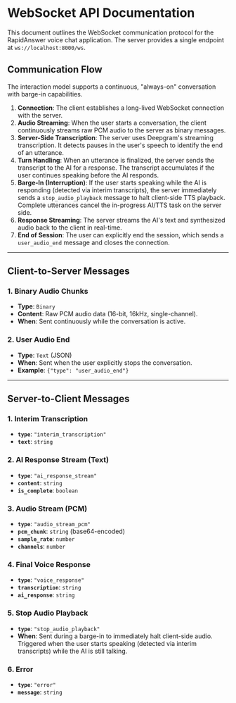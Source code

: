 # WebSocket API Documentation

This document outlines the WebSocket communication protocol for the RapidAnswer voice chat application. The server provides a single endpoint at `ws://localhost:8000/ws`.

## Communication Flow

The interaction model supports a continuous, "always-on" conversation with barge-in capabilities.

1.  **Connection**: The client establishes a long-lived WebSocket connection with the server.
2.  **Audio Streaming**: When the user starts a conversation, the client continuously streams raw PCM audio to the server as binary messages.
3.  **Server-Side Transcription**: The server uses Deepgram's streaming transcription. It detects pauses in the user's speech to identify the end of an utterance.
4.  **Turn Handling**: When an utterance is finalized, the server sends the transcript to the AI for a response. The transcript accumulates if the user continues speaking before the AI responds.
5.  **Barge-In (Interruption)**: If the user starts speaking while the AI is responding (detected via interim transcripts), the server immediately sends a `stop_audio_playback` message to halt client-side TTS playback. Complete utterances cancel the in-progress AI/TTS task on the server side.
6.  **Response Streaming**: The server streams the AI's text and synthesized audio back to the client in real-time.
7.  **End of Session**: The user can explicitly end the session, which sends a `user_audio_end` message and closes the connection.

---

## Client-to-Server Messages

### 1. Binary Audio Chunks

- **Type**: `Binary`
- **Content**: Raw PCM audio data (16-bit, 16kHz, single-channel).
- **When**: Sent continuously while the conversation is active.

### 2. User Audio End

- **Type**: `Text` (JSON)
- **When**: Sent when the user explicitly stops the conversation.
- **Example**: `{"type": "user_audio_end"}`

---

## Server-to-Client Messages

### 1. Interim Transcription

- **`type`**: `"interim_transcription"`
- **`text`**: `string`

### 2. AI Response Stream (Text)

- **`type`**: `"ai_response_stream"`
- **`content`**: `string`
- **`is_complete`**: `boolean`

### 3. Audio Stream (PCM)

- **`type`**: `"audio_stream_pcm"`
- **`pcm_chunk`**: `string` (base64-encoded)
- **`sample_rate`**: `number`
- **`channels`**: `number`

### 4. Final Voice Response

- **`type`**: `"voice_response"`
- **`transcription`**: `string`
- **`ai_response`**: `string`

### 5. Stop Audio Playback

- **`type`**: `"stop_audio_playback"`
- **When**: Sent during a barge-in to immediately halt client-side audio. Triggered when the user starts speaking (detected via interim transcripts) while the AI is still talking.

### 6. Error

- **`type`**: `"error"`
- **`message`**: `string`
